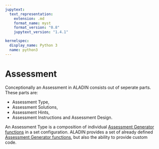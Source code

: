 ```yaml
---
jupytext:
  text_representation:
    extension: .md
    format_name: myst
    format_version: "0.8"
    jupytext_version: "1.4.1"

kernelspec:
  display_name: Python 3
  name: python3
---
```


# Assessment

Conceptionally an Assessment in ALADIN consists out of seperate parts. These parts are:

- Assessment Type,
- Assessment Solutions,
- Assessment Hints,
- Assessment Instructions and Assessment Design.

An Assessment Type is a composition of individual [Assessment Generator functions](../ALADIN/ALADIN.md#assessment-generator) in a set configuration. ALADIN provides a set of already defined [Assessment Generator functions](../ALADIN/ALADIN.md#assessment-generator), but also the ability to provide custom code.
